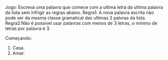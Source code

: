Jogo: Escreva uma palavra que comece com a ultima letra da ultima palavra da lista sem infrigir as regras abaixo.
Regra1: A nova palavra escrita não pode ser da mesma classe gramatical das ultimas 2 palvras da lista.
Regra2:Não é possivel usar palavras com menos de 3 letras, o minimo de letras por palavra é 3.

Começando:

1. Casa.
2. Amar.

